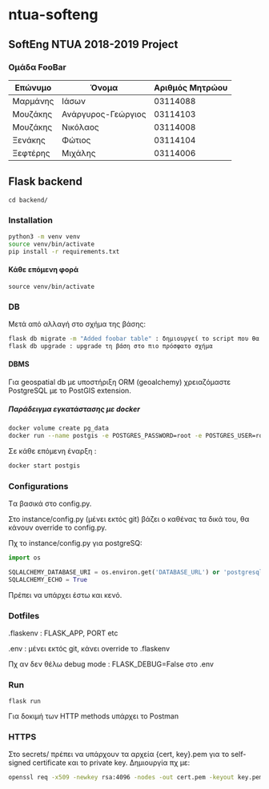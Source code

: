 # ntua-softeng
## SoftEng NTUA 2018-2019 Project
### Oμάδα FooBar
[//]: # (Αλφαβητικά, επώνυμο)

Επώνυμο | Όνομα | Αριθμός Μητρώου
--- | --- | ---
Μαρμάνης | Ιάσων | 03114088
Μουζάκης | Ανάργυρος-Γεώργιος | 03114103
Μουζάκης | Νικόλαος | 03114008
Ξενάκης | Φώτιος  | 03114104
Ξεφτέρης | Μιχάλης | 03114006

## Flask backend
`cd backend/`

### Installation
```bash
python3 -m venv venv
source venv/bin/activate
pip install -r requirements.txt
```

#### Κάθε επόμενη φορά
`source venv/bin/activate`

### DB

Μετά από αλλαγή στο σχήμα της βάσης:
```bash
flask db migrate -m "Added foobar table" : δημιουργεί το script που θα αλλάξει τη βάση
flask db upgrade : upgrade τη βάση στο πιο πρόσφατο σχήμα
```


#### DBMS

Για geospatial db με υποστήριξη ORM (geoalchemy) χρειαζόμαστε PostgreSQL με το PostGIS extension.

##### Παράδειγμα εγκατάστασης με docker
```bash
docker volume create pg_data
docker run --name postgis -e POSTGRES_PASSWORD=root -e POSTGRES_USER=root -e POSTGRES_DB=restapi -v pg_data:/var/lib/postgresql/data -p 5432:5432 -d mdillon/postgis
```

Σε κάθε επόμενη έναρξη :
```bash
docker start postgis
```

### Configurations

Tα βασικά στο config.py.

Στο instance/config.py (μένει εκτός git) βάζει ο καθένας τα δικά του, θα κάνουν override το config.py.

Πχ το instance/config.py για postgreSQ:
```python
import os

SQLALCHEMY_DATABASE_URI = os.environ.get('DATABASE_URL') or 'postgresql+psycopg2://root:root@localhost:5432/restapi'
SQLALCHEMY_ECHO = True
```
Πρέπει να υπάρχει έστω και κενό.

### Dotfiles
.flaskenv : FLASK_APP, PORT etc

.env : μένει εκτός git, κάνει override το .flaskenv

Πχ αν δεν θέλω debug mode : FLASK_DEBUG=False στο .env

### Run
`flask run`

Για δοκιμή των HTTP methods υπάρχει το Postman

### HTTPS

Στο secrets/ πρέπει να υπάρχουν τα αρχεία {cert, key}.pem για
το self-signed certificate και το private key.
Δημιουργία πχ με:
```bash
openssl req -x509 -newkey rsa:4096 -nodes -out cert.pem -keyout key.pem -days 365
```
